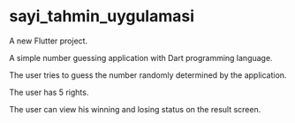 # sayi_tahmin_uygulamasi

A new Flutter project.

A simple number guessing application with Dart programming language.

The user tries to guess the number randomly determined by the application.

The user has 5 rights.

The user can view his winning and losing status on the result screen.
